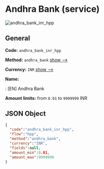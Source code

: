 
# Andhra Bank (service) 
![andhra_bank_inr_hpp](https://static.openfintech.io/payment_methods/andhra_bank_inr_hpp/logo.svg?w=400&c=v0.59.26#w200)  

## General 
 
**Code:** `andhra_bank_inr_hpp` 
 
**Method:** `andhra_bank` 
 [show -->](/payment-methods/andhra_bank/) 
 
**Currency:** `INR` [show -->](/currencies/INR/) 
 
**Name:** 
 
:	[EN] Andhra Bank 
 
**Amount limits:** from `0.01` to `9999999` INR 

## JSON Object 

```json
{
  "code":"andhra_bank_inr_hpp",
  "flow":"hpp",
  "method":"andhra_bank",
  "currency":"INR",
  "fields":null,
  "amount_min":0.01,
  "amount_max":9999999
}
```  
